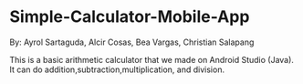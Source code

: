 # Simple-Calculator-Mobile-App
By: Ayrol Sartaguda, Alcir Cosas, Bea Vargas, Christian Salapang




This is a basic arithmetic calculator that we made on Android Studio (Java). It can do addition,subtraction,multiplication, and division.
